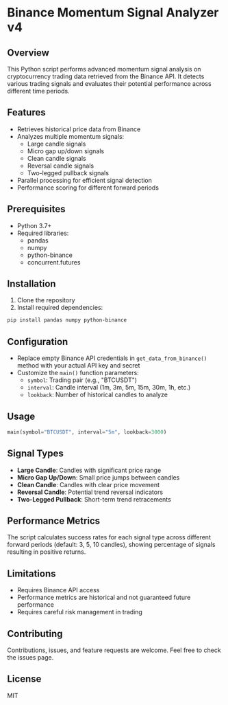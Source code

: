 # Binance Momentum Signal Analyzer v4

## Overview
This Python script performs advanced momentum signal analysis on cryptocurrency trading data retrieved from the Binance API. It detects various trading signals and evaluates their potential performance across different time periods.

## Features
- Retrieves historical price data from Binance
- Analyzes multiple momentum signals:
  - Large candle signals
  - Micro gap up/down signals
  - Clean candle signals
  - Reversal candle signals
  - Two-legged pullback signals
- Parallel processing for efficient signal detection
- Performance scoring for different forward periods

## Prerequisites
- Python 3.7+
- Required libraries:
  - pandas
  - numpy
  - python-binance
  - concurrent.futures

## Installation
1. Clone the repository
2. Install required dependencies:
```bash
pip install pandas numpy python-binance
```

## Configuration
- Replace empty Binance API credentials in `get_data_from_binance()` method with your actual API key and secret
- Customize the `main()` function parameters:
  - `symbol`: Trading pair (e.g., "BTCUSDT")
  - `interval`: Candle interval (1m, 3m, 5m, 15m, 30m, 1h, etc.)
  - `lookback`: Number of historical candles to analyze

## Usage
```python
main(symbol="BTCUSDT", interval="5m", lookback=3000)
```

## Signal Types
- **Large Candle**: Candles with significant price range
- **Micro Gap Up/Down**: Small price jumps between candles
- **Clean Candle**: Candles with clear price movement
- **Reversal Candle**: Potential trend reversal indicators
- **Two-Legged Pullback**: Short-term trend retracements

## Performance Metrics
The script calculates success rates for each signal type across different forward periods (default: 3, 5, 10 candles), showing percentage of signals resulting in positive returns.

## Limitations
- Requires Binance API access
- Performance metrics are historical and not guaranteed future performance
- Requires careful risk management in trading

## Contributing
Contributions, issues, and feature requests are welcome. Feel free to check the issues page.

## License
MIT
